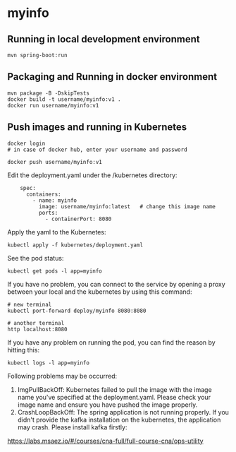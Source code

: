 # myinfo

## Running in local development environment

```
mvn spring-boot:run
```

## Packaging and Running in docker environment

```
mvn package -B -DskipTests
docker build -t username/myinfo:v1 .
docker run username/myinfo:v1
```

## Push images and running in Kubernetes

```
docker login 
# in case of docker hub, enter your username and password

docker push username/myinfo:v1
```

Edit the deployment.yaml under the /kubernetes directory:
```
    spec:
      containers:
        - name: myinfo
          image: username/myinfo:latest   # change this image name
          ports:
            - containerPort: 8080

```

Apply the yaml to the Kubernetes:
```
kubectl apply -f kubernetes/deployment.yaml
```

See the pod status:
```
kubectl get pods -l app=myinfo
```

If you have no problem, you can connect to the service by opening a proxy between your local and the kubernetes by using this command:
```
# new terminal
kubectl port-forward deploy/myinfo 8080:8080

# another terminal
http localhost:8080
```

If you have any problem on running the pod, you can find the reason by hitting this:
```
kubectl logs -l app=myinfo
```

Following problems may be occurred:

1. ImgPullBackOff:  Kubernetes failed to pull the image with the image name you've specified at the deployment.yaml. Please check your image name and ensure you have pushed the image properly.
1. CrashLoopBackOff: The spring application is not running properly. If you didn't provide the kafka installation on the kubernetes, the application may crash. Please install kafka firstly:

https://labs.msaez.io/#/courses/cna-full/full-course-cna/ops-utility

